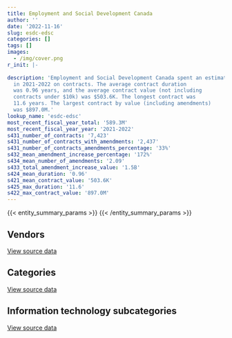 ```yaml
---
title: Employment and Social Development Canada
author: ''
date: '2022-11-16'
slug: esdc-edsc
categories: []
tags: []
images:
  - /img/cover.png
r_init: |-
  
description: 'Employment and Social Development Canada spent an estimated $589.3M
  in 2021-2022 on contracts. The average contract duration
  was 0.96 years, and the average contract value (not including
  contracts under $10k) was $503.6K. The longest contract was
  11.6 years. The largest contract by value (including amendments)
  was $897.0M.'
lookup_name: 'esdc-edsc'
most_recent_fiscal_year_total: '589.3M'
most_recent_fiscal_year_year: '2021-2022'
s431_number_of_contracts: '7,423'
s431_number_of_contracts_with_amendments: '2,437'
s431_number_of_contracts_amendments_percentage: '33%'
s432_mean_amendment_increase_percentage: '172%'
s434_mean_number_of_amendments: '2.09'
s433_total_amendment_increase_value: '1.5B'
s424_mean_duration: '0.96'
s421_mean_contract_value: '503.6K'
s425_max_duration: '11.6'
s422_max_contract_value: '897.0M'
---
```


<script src="/rmarkdown-libs/htmlwidgets/htmlwidgets.js"></script>
<link href="/rmarkdown-libs/datatables-css/datatables-crosstalk.css" rel="stylesheet" />
<script src="/rmarkdown-libs/datatables-binding/datatables.js"></script>
<script src="/rmarkdown-libs/jquery/jquery-3.6.0.min.js"></script>
<link href="/rmarkdown-libs/dt-core-bootstrap/css/dataTables.bootstrap.min.css" rel="stylesheet" />
<link href="/rmarkdown-libs/dt-core-bootstrap/css/dataTables.bootstrap.extra.css" rel="stylesheet" />
<script src="/rmarkdown-libs/dt-core-bootstrap/js/jquery.dataTables.min.js"></script>
<script src="/rmarkdown-libs/dt-core-bootstrap/js/dataTables.bootstrap.min.js"></script>
<link href="/rmarkdown-libs/crosstalk/css/crosstalk.min.css" rel="stylesheet" />
<script src="/rmarkdown-libs/crosstalk/js/crosstalk.min.js"></script>
<script src="/rmarkdown-libs/htmlwidgets/htmlwidgets.js"></script>
<link href="/rmarkdown-libs/datatables-css/datatables-crosstalk.css" rel="stylesheet" />
<script src="/rmarkdown-libs/datatables-binding/datatables.js"></script>
<script src="/rmarkdown-libs/jquery/jquery-3.6.0.min.js"></script>
<link href="/rmarkdown-libs/dt-core-bootstrap/css/dataTables.bootstrap.min.css" rel="stylesheet" />
<link href="/rmarkdown-libs/dt-core-bootstrap/css/dataTables.bootstrap.extra.css" rel="stylesheet" />
<script src="/rmarkdown-libs/dt-core-bootstrap/js/jquery.dataTables.min.js"></script>
<script src="/rmarkdown-libs/dt-core-bootstrap/js/dataTables.bootstrap.min.js"></script>
<link href="/rmarkdown-libs/crosstalk/css/crosstalk.min.css" rel="stylesheet" />
<script src="/rmarkdown-libs/crosstalk/js/crosstalk.min.js"></script>
<script src="/rmarkdown-libs/htmlwidgets/htmlwidgets.js"></script>
<link href="/rmarkdown-libs/datatables-css/datatables-crosstalk.css" rel="stylesheet" />
<script src="/rmarkdown-libs/datatables-binding/datatables.js"></script>
<script src="/rmarkdown-libs/jquery/jquery-3.6.0.min.js"></script>
<link href="/rmarkdown-libs/dt-core-bootstrap/css/dataTables.bootstrap.min.css" rel="stylesheet" />
<link href="/rmarkdown-libs/dt-core-bootstrap/css/dataTables.bootstrap.extra.css" rel="stylesheet" />
<script src="/rmarkdown-libs/dt-core-bootstrap/js/jquery.dataTables.min.js"></script>
<script src="/rmarkdown-libs/dt-core-bootstrap/js/dataTables.bootstrap.min.js"></script>
<link href="/rmarkdown-libs/crosstalk/css/crosstalk.min.css" rel="stylesheet" />
<script src="/rmarkdown-libs/crosstalk/js/crosstalk.min.js"></script>

{{< entity_summary_params >}}
{{< /entity_summary_params >}}

## Vendors

<div id="htmlwidget-1" style="width:100%;height:auto;" class="datatables html-widget"></div>
<script type="application/json" data-for="htmlwidget-1">{"x":{"style":"bootstrap","filter":"none","vertical":false,"data":[["<a href=\"/vendors/a_net_solutions/\">A Net Solutions<\/a>","<a href=\"/vendors/acart_communications/\">Acart Communications<\/a>","<a href=\"/vendors/accenture/\">Accenture<\/a>","<a href=\"/vendors/acosys_consulting_services/\">Acosys Consulting Services<\/a>","<a href=\"/vendors/adga_group/\">ADGA Group<\/a>","<a href=\"/vendors/adobe/\">Adobe<\/a>","<a href=\"/vendors/adrm_technology_consulting/\">ADRM Technology Consulting<\/a>","<a href=\"/vendors/advanced_business_interiors/\">Advanced Business Interiors<\/a>","<a href=\"/vendors/advanced_chippewa_technologies/\">Advanced Chippewa Technologies<\/a>","<a href=\"/vendors/agilec/\">Agilec<\/a>","<a href=\"/vendors/algonquin_college/\">Algonquin College<\/a>","<a href=\"/vendors/allseating/\">Allseating<\/a>","<a href=\"/vendors/altis_human_resources/\">Altis Human Resources<\/a>","<a href=\"/vendors/amazon/\">Amazon<\/a>","<a href=\"/vendors/ams_imaging/\">Ams Imaging<\/a>","<a href=\"/vendors/aon_reed_stenhouse/\">Aon Reed Stenhouse<\/a>","<a href=\"/vendors/applied_electonics/\">Applied Electonics<\/a>","<a href=\"/vendors/ari_financial_services/\">ARI Financial Services<\/a>","<a href=\"/vendors/artemp_personnel_services/\">Artemp Personnel Services<\/a>","<a href=\"/vendors/asokan_business_interiors/\">Asokan Business Interiors<\/a>","<a href=\"/vendors/atlantic_business_interiors/\">Atlantic Business Interiors<\/a>","<a href=\"/vendors/avenai/\">Avenai<\/a>","<a href=\"/vendors/avi_spl/\">Avi Spl<\/a>","<a href=\"/vendors/bdo_canada/\">BDO Canada<\/a>","<a href=\"/vendors/bell_canada/\">Bell Canada<\/a>","<a href=\"/vendors/berlitz_canada/\">Berlitz Canada<\/a>","<a href=\"/vendors/beva_global_management/\">Beva Global Management<\/a>","<a href=\"/vendors/bmc_software_canada/\">BMC Software Canada<\/a>","<a href=\"/vendors/breckenhill/\">Breckenhill<\/a>","<a href=\"/vendors/bridges_of_canada/\">Bridges of Canada<\/a>","<a href=\"/vendors/cache_computer_consulting/\">Cache Computer Consulting<\/a>","<a href=\"/vendors/cae/\">CAE<\/a>","<a href=\"/vendors/calian/\">Calian<\/a>","<a href=\"/vendors/calytera_software/\">Calytera Software<\/a>","<a href=\"/vendors/canadian_corps_of_commissionaires/\">Canadian Corps of Commissionaires<\/a>","<a href=\"/vendors/cansel_survey_equipment/\">Cansel Survey Equipment<\/a>","<a href=\"/vendors/carahsoft_technology/\">Carahsoft Technology<\/a>","<a href=\"/vendors/carleton_university/\">Carleton University<\/a>","<a href=\"/vendors/cbci_telecom/\">CBCI Telecom<\/a>","<a href=\"/vendors/cdw_canada/\">CDW Canada<\/a>","<a href=\"/vendors/cgi/\">CGI<\/a>","<a href=\"/vendors/charron_human_resources/\">Charron Human Resources<\/a>","<a href=\"/vendors/chubb_edwards/\">Chubb Edwards<\/a>","<a href=\"/vendors/cision_canada/\">Cision Canada<\/a>","<a href=\"/vendors/cistel_technology/\">Cistel Technology<\/a>","<a href=\"/vendors/closereach/\">CloseReach<\/a>","<a href=\"/vendors/cofomo/\">Cofomo<\/a>","<a href=\"/vendors/colliers_project_leaders/\">Colliers Project Leaders<\/a>","<a href=\"/vendors/compucom_canada/\">Compucom Canada<\/a>","<a href=\"/vendors/compugen/\">Compugen<\/a>","<a href=\"/vendors/conference_board_of_canada/\">Conference Board of Canada<\/a>","<a href=\"/vendors/contract_community/\">Contract Community<\/a>","<a href=\"/vendors/conversart_consulting/\">Conversart Consulting<\/a>","<a href=\"/vendors/coradix_technology_consulting/\">Coradix Technology Consulting<\/a>","<a href=\"/vendors/cossette_communications/\">Cossette Communications<\/a>","<a href=\"/vendors/csdc_systems/\">CSDC Systems<\/a>","<a href=\"/vendors/d_doyle_installations/\">D Doyle Installations<\/a>","<a href=\"/vendors/d_h_partnership/\">D H Partnership<\/a>","<a href=\"/vendors/d2l/\">D2L<\/a>","<a href=\"/vendors/dalhousie_university/\">Dalhousie University<\/a>","<a href=\"/vendors/data_centre_intelligence/\">Data Centre Intelligence<\/a>","<a href=\"/vendors/decisive_group/\">Decisive Group<\/a>","<a href=\"/vendors/dell_computer/\">Dell Computer<\/a>","<a href=\"/vendors/deloitte/\">Deloitte<\/a>","<a href=\"/vendors/dls_technology/\">DLS Technology<\/a>","<a href=\"/vendors/dmti_spatial/\">Dmti Spatial<\/a>","<a href=\"/vendors/donna_cona/\">Donna Cona<\/a>","<a href=\"/vendors/dynamic_personnel_consultants/\">Dynamic Personnel Consultants<\/a>","<a href=\"/vendors/eagle_professional_resources/\">Eagle Professional Resources<\/a>","<a href=\"/vendors/eberhard_von_huene_associates/\">Eberhard Von Huene Associates<\/a>","<a href=\"/vendors/ebsco_canada/\">EBSCO Canada<\/a>","<a href=\"/vendors/eclipsys_solutions/\">Eclipsys Solutions<\/a>","<a href=\"/vendors/ecole_de_langues_abce/\">Ecole De Langues Abce<\/a>","<a href=\"/vendors/ecole_de_langues_eagle/\">Ecole De Langues Eagle<\/a>","<a href=\"/vendors/ecole_de_langues_la_cite/\">Ecole De Langues La Cite<\/a>","<a href=\"/vendors/ekos_research_associates/\">Ekos Research Associates<\/a>","<a href=\"/vendors/elemental_data_collection/\">Elemental Data Collection<\/a>","<a href=\"/vendors/enveloppe_concept/\">Enveloppe Concept<\/a>","<a href=\"/vendors/eperformance/\">Eperformance<\/a>","<a href=\"/vendors/ernst_young/\">Ernst Young<\/a>","<a href=\"/vendors/esri/\">ESRI<\/a>","<a href=\"/vendors/evaluation_personnel_selection/\">Evaluation Personnel Selection<\/a>","<a href=\"/vendors/excel_human_resources/\">Excel Human Resources<\/a>","<a href=\"/vendors/exit_certified/\">Exit Certified<\/a>","<a href=\"/vendors/fast_forward_french/\">Fast Forward French<\/a>","<a href=\"/vendors/fast_track_staffing/\">Fast Track Staffing<\/a>","<a href=\"/vendors/feast_interactive/\">FEAST Interactive<\/a>","<a href=\"/vendors/ference_company_consulting/\">Ference Company Consulting<\/a>","<a href=\"/vendors/ford_motor_company/\">Ford Motor Company<\/a>","<a href=\"/vendors/forrester_research/\">Forrester Research<\/a>","<a href=\"/vendors/fsa_architecture/\">Fsa Architecture<\/a>","<a href=\"/vendors/fujitsu/\">Fujitsu<\/a>","<a href=\"/vendors/garda_security_group/\">Garda Security Group<\/a>","<a href=\"/vendors/gartner/\">Gartner<\/a>","<a href=\"/vendors/gatestone/\">Gatestone<\/a>","<a href=\"/vendors/gc_strategies/\">GC Strategies<\/a>","<a href=\"/vendors/general_dynamics/\">General Dynamics<\/a>","<a href=\"/vendors/general_motors/\">General Motors<\/a>","<a href=\"/vendors/genesis_integration/\">Genesis Integration<\/a>","<a href=\"/vendors/global_knowledge/\">Global Knowledge<\/a>","<a href=\"/vendors/global_total_office/\">Global Total Office<\/a>","<a href=\"/vendors/global_upholstery/\">Global Upholstery<\/a>","<a href=\"/vendors/goss_gilroy/\">Goss Gilroy<\/a>","<a href=\"/vendors/grand_toy/\">Grand Toy<\/a>","<a href=\"/vendors/graybridge_international_consulting/\">Graybridge International Consulting<\/a>","<a href=\"/vendors/green_light_consulting_solutions/\">Green Light Consulting Solutions<\/a>","<a href=\"/vendors/groupe_edgenda/\">Groupe Edgenda<\/a>","<a href=\"/vendors/haworth/\">Haworth<\/a>","<a href=\"/vendors/hewlett_packard/\">Hewlett Packard<\/a>","<a href=\"/vendors/hootsuite/\">Hootsuite<\/a>","<a href=\"/vendors/horizant/\">Horizant<\/a>","<a href=\"/vendors/hypertec/\">Hypertec<\/a>","<a href=\"/vendors/i_m_p_group/\">I M P Group<\/a>","<a href=\"/vendors/ibiska_telecom/\">Ibiska Telecom<\/a>","<a href=\"/vendors/ibm_canada/\">IBM Canada<\/a>","<a href=\"/vendors/iceberg_networks/\">Iceberg Networks<\/a>","<a href=\"/vendors/imp_group/\">IMP Group<\/a>","<a href=\"/vendors/info_tech_research_group/\">Info Tech Research Group<\/a>","<a href=\"/vendors/insa/\">INSA<\/a>","<a href=\"/vendors/insight_software_canada/\">Insight Software Canada<\/a>","<a href=\"/vendors/institute_on_governance/\">Institute On Governance<\/a>","<a href=\"/vendors/instrux_media/\">Instrux Media<\/a>","<a href=\"/vendors/interactive_audio_visual/\">Interactive Audio Visual<\/a>","<a href=\"/vendors/ipsos/\">Ipsos<\/a>","<a href=\"/vendors/ipss/\">IPSS<\/a>","<a href=\"/vendors/iron_mountain/\">Iron Mountain<\/a>","<a href=\"/vendors/it_net_consultants/\">IT NET Consultants<\/a>","<a href=\"/vendors/itex/\">ITEX<\/a>","<a href=\"/vendors/ivan_s_camera/\">Ivan S Camera<\/a>","<a href=\"/vendors/john_howard_society/\">John Howard Society<\/a>","<a href=\"/vendors/jumping_elephants/\">Jumping Elephants<\/a>","<a href=\"/vendors/juno_risk_solutions/\">Juno Risk Solutions<\/a>","<a href=\"/vendors/knoll_north_america/\">Knoll North America<\/a>","<a href=\"/vendors/knowledge_circle/\">Knowledge Circle<\/a>","<a href=\"/vendors/konica_minolta_business_solutions/\">Konica Minolta Business Solutions<\/a>","<a href=\"/vendors/korn_ferry_ca/\">Korn Ferry Ca<\/a>","<a href=\"/vendors/kpmg/\">KPMG<\/a>","<a href=\"/vendors/language_research_development_group/\">Language Research Development Group<\/a>","<a href=\"/vendors/lansdowne_technologies/\">Lansdowne Technologies<\/a>","<a href=\"/vendors/laurentian_technologies/\">Laurentian Technologies<\/a>","<a href=\"/vendors/lean_agility/\">Lean Agility<\/a>","<a href=\"/vendors/leo_pisces_services_group/\">Leo Pisces Services Group<\/a>","<a href=\"/vendors/les_enquetes_henri/\">Les Enquetes Henri<\/a>","<a href=\"/vendors/lionbridge/\">Lionbridge<\/a>","<a href=\"/vendors/lro_staffing/\">LRO Staffing<\/a>","<a href=\"/vendors/lumina_it/\">Lumina IT<\/a>","<a href=\"/vendors/makwa_resourcing/\">Makwa Resourcing<\/a>","<a href=\"/vendors/malatest/\">Malatest<\/a>","<a href=\"/vendors/manifest_communications/\">Manifest Communications<\/a>","<a href=\"/vendors/maplesoft_consulting/\">Maplesoft Consulting<\/a>","<a href=\"/vendors/markido/\">Markido<\/a>","<a href=\"/vendors/maxsys_staffing_and_consulting/\">Maxsys Staffing and Consulting<\/a>","<a href=\"/vendors/mcgill_university/\">Mcgill University<\/a>","<a href=\"/vendors/mckinsey_and_company/\">McKinsey and Company<\/a>","<a href=\"/vendors/media_q/\">Media Q<\/a>","<a href=\"/vendors/meltwater/\">Meltwater<\/a>","<a href=\"/vendors/messa_computing/\">Messa Computing<\/a>","<a href=\"/vendors/michael_wager_consulting/\">Michael Wager Consulting<\/a>","<a href=\"/vendors/microsoft_canada/\">Microsoft Canada<\/a>","<a href=\"/vendors/mindwire_systems/\">Mindwire Systems<\/a>","<a href=\"/vendors/mirems/\">Mirems<\/a>","<a href=\"/vendors/mishkumi_technologies/\">Mishkumi Technologies<\/a>","<a href=\"/vendors/mnp/\">MNP<\/a>","<a href=\"/vendors/mobile_resource_group/\">Mobile Resource Group<\/a>","<a href=\"/vendors/morneau_shepell/\">Morneau Shepell<\/a>","<a href=\"/vendors/navpoint_consulting_group/\">Navpoint Consulting Group<\/a>","<a href=\"/vendors/neptune_security_services/\">Neptune Security Services<\/a>","<a href=\"/vendors/nielsen/\">Nielsen<\/a>","<a href=\"/vendors/nimble_information_strategies/\">Nimble Information Strategies<\/a>","<a href=\"/vendors/nisha_techonologies/\">Nisha Techonologies<\/a>","<a href=\"/vendors/nissan_canada/\">Nissan Canada<\/a>","<a href=\"/vendors/nitam_solutions/\">Nitam Solutions<\/a>","<a href=\"/vendors/northern_micro/\">Northern Micro<\/a>","<a href=\"/vendors/nova_networks/\">Nova Networks<\/a>","<a href=\"/vendors/novipro/\">Novipro<\/a>","<a href=\"/vendors/nua_office/\">NUA Office<\/a>","<a href=\"/vendors/ogilvy_montreal/\">Ogilvy Montreal<\/a>","<a href=\"/vendors/onix_networking_canada/\">Onix Networking Canada<\/a>","<a href=\"/vendors/opentext/\">OpenText<\/a>","<a href=\"/vendors/oproma/\">Oproma<\/a>","<a href=\"/vendors/optiv_canada_federal/\">Optiv Canada Federal<\/a>","<a href=\"/vendors/oracle_canada/\">Oracle Canada<\/a>","<a href=\"/vendors/orangutech/\">Orangutech<\/a>","<a href=\"/vendors/orbis_risk_consulting/\">Orbis Risk Consulting<\/a>","<a href=\"/vendors/ottawa_convention_centre/\">Ottawa Convention Centre<\/a>","<a href=\"/vendors/pattison_sign_group/\">Pattison Sign Group<\/a>","<a href=\"/vendors/phaselock_systems_international/\">Phaselock Systems International<\/a>","<a href=\"/vendors/pitney_bowes/\">Pitney Bowes<\/a>","<a href=\"/vendors/pleiad_canada/\">Pleiad Canada<\/a>","<a href=\"/vendors/portage_personnel/\">Portage Personnel<\/a>","<a href=\"/vendors/pra/\">PRA<\/a>","<a href=\"/vendors/precisionit/\">PrecisionIT<\/a>","<a href=\"/vendors/pricewaterhouse_coopers/\">Pricewaterhouse Coopers<\/a>","<a href=\"/vendors/procom_consultants/\">Procom Consultants<\/a>","<a href=\"/vendors/promaxis/\">Promaxis<\/a>","<a href=\"/vendors/proof_experiences/\">Proof Experiences<\/a>","<a href=\"/vendors/prosci_canada/\">Prosci Canada<\/a>","<a href=\"/vendors/protak_consulting_group/\">Protak Consulting Group<\/a>","<a href=\"/vendors/purelogic/\">PureLogic<\/a>","<a href=\"/vendors/purespirit_solutions/\">PureSpirIT Solutions<\/a>","<a href=\"/vendors/qmr/\">QMR<\/a>","<a href=\"/vendors/quantum_management_services/\">Quantum Management Services<\/a>","<a href=\"/vendors/queen_s_university/\">Queen’s University<\/a>","<a href=\"/vendors/quintet_consulting/\">Quintet Consulting<\/a>","<a href=\"/vendors/quorus_consulting_group/\">Quorus Consulting Group<\/a>","<a href=\"/vendors/r_e_gilmore_investments/\">R E Gilmore Investments<\/a>","<a href=\"/vendors/randstad/\">Randstad<\/a>","<a href=\"/vendors/raymond_chabot_grant_thornton/\">Raymond Chabot Grant Thornton<\/a>","<a href=\"/vendors/redwood_performance_group/\">Redwood Performance Group<\/a>","<a href=\"/vendors/ricoh/\">Ricoh<\/a>","<a href=\"/vendors/rms_software/\">Rms Software<\/a>","<a href=\"/vendors/rtg_protech/\">Rtg Protech<\/a>","<a href=\"/vendors/saba_software/\">Saba Software<\/a>","<a href=\"/vendors/salesforce_canada/\">Salesforce Canada<\/a>","<a href=\"/vendors/samson_associes/\">Samson Associes<\/a>","<a href=\"/vendors/sap/\">SAP<\/a>","<a href=\"/vendors/sas_institute/\">SAS Institute<\/a>","<a href=\"/vendors/sdl_international_canada/\">SDL International Canada<\/a>","<a href=\"/vendors/securekey_technologies/\">SecureKey Technologies<\/a>","<a href=\"/vendors/sensus_communication_solutions/\">Sensus Communication Solutions<\/a>","<a href=\"/vendors/si_systems/\">SI Systems<\/a>","<a href=\"/vendors/sign_language_interpreting/\">Sign Language Interpreting<\/a>","<a href=\"/vendors/simplex_grinnell/\">Simplex Grinnell<\/a>","<a href=\"/vendors/softchoice/\">Softchoice<\/a>","<a href=\"/vendors/softsim_technologies/\">Softsim Technologies<\/a>","<a href=\"/vendors/solace/\">Solace<\/a>","<a href=\"/vendors/solutions_moerae/\">Solutions Moerae<\/a>","<a href=\"/vendors/sovo_technologies/\">Sovo Technologies<\/a>","<a href=\"/vendors/st_joseph_print_group/\">St Joseph Print Group<\/a>","<a href=\"/vendors/stantec/\">Stantec<\/a>","<a href=\"/vendors/staples_advantage_canada/\">Staples Advantage Canada<\/a>","<a href=\"/vendors/stiff_sentences/\">Stiff Sentences<\/a>","<a href=\"/vendors/subaru_canada/\">Subaru Canada<\/a>","<a href=\"/vendors/supremex/\">SupremeX<\/a>","<a href=\"/vendors/systematix_solutions/\">Systematix Solutions<\/a>","<a href=\"/vendors/systemscope/\">Systemscope<\/a>","<a href=\"/vendors/teknion/\">Teknion<\/a>","<a href=\"/vendors/teksystems_canada/\">TEKsystems Canada<\/a>","<a href=\"/vendors/telecom_computer_services/\">Telecom Computer Services<\/a>","<a href=\"/vendors/telus_canada/\">Telus Canada<\/a>","<a href=\"/vendors/tes_contract_services/\">TES Contract Services<\/a>","<a href=\"/vendors/tforce_final_mile/\">Tforce Final Mile<\/a>","<a href=\"/vendors/the_aim_group/\">The AIM Group<\/a>","<a href=\"/vendors/the_halifax_computer_consulting_group/\">The Halifax Computer Consulting Group<\/a>","<a href=\"/vendors/the_mathworks/\">The Mathworks<\/a>","<a href=\"/vendors/the_right_door_consulting/\">The Right Door Consulting<\/a>","<a href=\"/vendors/the_vcan_group/\">The VCAN Group<\/a>","<a href=\"/vendors/thinkpoint/\">Thinkpoint<\/a>","<a href=\"/vendors/thomson_reuters/\">Thomson Reuters<\/a>","<a href=\"/vendors/tiree/\">Tiree<\/a>","<a href=\"/vendors/toronto_metropolitan_university/\">Toronto Metropolitan University<\/a>","<a href=\"/vendors/toyota/\">Toyota<\/a>","<a href=\"/vendors/tpg_technology_consultants/\">TPG Technology Consultants<\/a>","<a href=\"/vendors/trm_technologies/\">TRM Technologies<\/a>","<a href=\"/vendors/turtle_island_staffing/\">Turtle Island Staffing<\/a>","<a href=\"/vendors/ubiqus_canada/\">Ubiqus Canada<\/a>","<a href=\"/vendors/universite_de_montreal/\">Universite De Montreal<\/a>","<a href=\"/vendors/universite_de_sherbrooke/\">Universite De Sherbrooke<\/a>","<a href=\"/vendors/universite_sainte_anne/\">Universite Sainte Anne<\/a>","<a href=\"/vendors/university_of_alberta/\">University of Alberta<\/a>","<a href=\"/vendors/university_of_british_columbia/\">University of British Columbia<\/a>","<a href=\"/vendors/university_of_guelph/\">University of Guelph<\/a>","<a href=\"/vendors/university_of_ottawa/\">University of Ottawa<\/a>","<a href=\"/vendors/university_of_toronto/\">University of Toronto<\/a>","<a href=\"/vendors/university_of_waterloo/\">University of Waterloo<\/a>","<a href=\"/vendors/veritaaq_technology_house/\">Veritaaq Technology House<\/a>","<a href=\"/vendors/wolters_kluwer/\">Wolters Kluwer<\/a>","<a href=\"/vendors/workdynamics_technologies/\">WorkDynamics Technologies<\/a>","<a href=\"/vendors/wpp_group_canada_communications/\">WPP Group Canada Communications<\/a>","<a href=\"/vendors/xerox/\">Xerox<\/a>","<a href=\"/vendors/zernam_enterprise/\">Zernam Enterprise<\/a>","<a href=\"/vendors/zycom/\">Zycom<\/a>"],[100297.53,null,null,null,null,5908993.93,401988.81,166114.44,610243.31,null,null,null,393609.11,null,70742.63,238512.67,217851.47,9220.1,32238.18,null,null,null,427461.62,937273.41,1075288.82,14885.99,null,null,null,null,7663797.26,456001.92,1207867.67,173083.21,7811404.5,null,null,null,13745.3,144247.18,null,87421.16,35065.5,24950.4,24763.32,429788.17,220320.85,20613,null,null,144213.2,null,63576.49,675131.96,5981779.8,175816.26,null,423850801.46,null,null,null,null,67323.69,6256870.69,null,93916.31,6603828.75,83588.21,null,96720.14,154568.06,77704.88,24600,null,null,47531.81,6236.33,null,null,5561341.11,82568.46,153702.17,115597.79,null,null,60823.09,null,null,110429.7,149420.35,null,1178026.85,null,1511373.44,null,412701.77,null,29414.13,null,113726.55,null,140839.7,171324.43,null,1797830.99,null,null,33796.37,null,1341105.91,84969.02,5049192.75,null,53347.99,1745108.15,160286.33,null,68670,null,null,15256.78,311487.46,null,229538.87,15898.51,710123.07,685577.45,null,null,null,null,24950.4,null,42380.02,null,null,1410021.41,1786426.69,null,null,16933.05,63722.42,64492.61,21811.12,7919.94,12924.69,null,126392.98,953527.04,24246.53,42486.61,76372.52,null,null,80230,17556.03,null,null,6731772.74,1593138.01,45415.77,118407,1545335.37,null,26630.66,568878.49,null,null,null,77491.64,25563.3,null,3523458.8,10506.57,null,null,null,464779.64,1884778.07,186608.92,null,8803477.22,null,null,25650.37,null,18122.5,42132.57,null,28815,57773.42,327341.27,22308377.21,5897568.17,9114.71,null,123851.08,66910.28,null,null,204619.89,17538470.16,94860,93138.53,65778.23,2744020.92,1844084.11,null,null,null,null,null,755295.77,null,417110.12,3388313.89,1463120.99,null,null,null,18938425.48,null,1448794.31,715868.42,null,null,null,null,24987.52,null,null,24998.99,77110.95,null,4535462.19,444880.24,605696.05,null,24757.11,null,null,94813.42,171675,82490.62,null,777409.55,235882.78,null,14359.09,57487.51,null,78233.53,null,1366086.25,40158.67,null,null,null,null,20819.12,null,null,139943,null,24750,670028.98,27689.82,12934.49,101683.05,4117575.27,141929.24,null],[100297.53,null,162276.38,208357.76,null,6115803.56,198429.85,179291.88,789986.4,null,24831.75,null,347150.18,14180.55,73278.45,317000.09,326350.68,10788.22,18100.2,12367.27,45980.14,26791.94,195926.67,1554029.9,5116341.45,14821.5,25920.38,null,61644.38,1666.28,6783967.48,null,823908.19,173557.41,7780847.63,10760.68,18148.87,39960,716.65,664357.94,149793.58,120784.59,null,23791.02,47657.06,496079.02,73641.49,null,null,null,114309.67,null,123900.95,701855.64,4667229.29,176297.94,null,34190391.46,39851.25,24999,null,11968.9,236968.76,12362075.31,null,142867.67,3554139.26,150234.23,39196.85,72838.62,155215.13,142820.37,11353,50163.75,11250,69926.61,null,null,133904.54,4774945.48,228302.25,314264.96,29410.61,33900,22738.65,75654.73,null,10234.82,118354.35,167584.64,null,1343530.7,null,3055245.05,null,413832.46,44329.1,null,138408.58,37580.24,null,339983.35,185638.35,223704.26,1299332.62,null,null,186641.81,null,1319992.82,84786.71,6425960.84,3326.06,96785.95,3254801.38,8167.62,11497.5,37282.13,null,122.51,75631.02,981426.89,20616.17,445503.6,10854.85,640863.73,362527.06,26102.99,10901.81,null,62447.96,70899.74,310011.35,68625.72,null,72600.15,1627798.88,2213220.58,69110.26,null,21378.16,null,301413.75,93676.45,72848.16,277134.6,null,138952.91,237728.66,365767.28,69193.67,32069.81,null,null,67800,83586.41,null,null,4489582.16,964672.61,45540.2,null,1023436.33,null,95557.09,1315865.01,null,112847.45,null,11181373,27992.15,1617917.1,1697750.06,26798.23,20549.14,null,null,466053.01,588168.33,null,null,8193569.96,22995,23231.25,null,10305.74,31553.7,117361.24,17358.56,null,159971.39,null,25859561.95,7657713.98,null,null,312500.99,137055.31,22890.43,null,384810.49,17582542.22,8607.43,69450.85,84177.74,2751538.78,2066163.33,null,null,null,3452.04,160516.9,757365.07,null,618796.8,1522397.08,1927590.91,61374.57,null,158654,15869176.76,7481.99,1725216.68,518367.52,10506.08,null,null,null,8174.29,27790.63,29806.1,null,101290.2,61062.05,6005170.19,156580.94,1201121.16,483935.48,null,160067.79,130394.93,144024.18,null,216887.63,null,707159.75,74849.99,22435.88,14967.88,null,null,null,null,1361704.48,36108.92,null,12417.3,6974.45,null,null,25300,null,38789.39,15000,39675,1897686.27,24915.09,12969.93,42141.94,4077007.54,62993.25,35332.64],[335121.93,null,27773284.95,2664532.27,null,7010083.68,150743.54,613672.67,1333915.63,19631.01,37574.59,null,401833.94,855837.33,89247.05,66465.61,917246.09,10546.44,21508.69,57139.93,null,12758.06,732698.19,1502743.27,1193958.31,null,22070.72,null,null,24776.82,6642226.17,null,770045.9,173083.21,22857481.27,60846.78,33433.8,12527.04,187090.96,2525391.87,18705940.6,49669.2,null,26469.12,39995.02,613621.84,null,null,null,1588222.57,90352.97,38631.6,216116.62,1313678.69,2835028.01,175816.26,468527.83,34096975.09,null,null,null,null,149869.49,29959020.57,714987.98,149441.71,40458.74,73116.62,37752.8,null,145162.31,null,35100,null,null,null,null,385773.31,42849.87,69400.39,114918.89,1178929.29,46007.71,81962.29,64601.35,132674.06,null,505489.11,null,220429.99,null,8475525.23,401531.58,4968152.21,11253312.53,412701.77,null,85591.88,242888.68,172189.62,293558.01,301618.32,75187.11,175819.01,903569.28,null,194329.77,12228.22,null,1316386.28,256732.07,8217818.34,448973.19,1191505.42,18852894.44,24041.12,null,142632.03,null,44717.74,38000,1594066.98,null,437481.17,1773764.48,575853.78,null,71731.46,63161.29,4072.5,199734.58,39999.01,null,89605.76,null,null,1221231.22,2207173.53,158280.92,94460.23,46422.6,null,125679.48,17089.4,null,154272.5,null,375826.08,null,384626.03,69004.61,313174.74,8149.25,107978.97,27558.75,96505.6,16314.38,197820.25,14115737.46,677593.17,45415.77,20631.28,246037.8,42508.49,121918.47,1312269.75,null,null,null,28335515.01,81556.23,417300.8,3302727,null,null,18942.8,83047.94,464779.64,753133.56,null,762955.99,8597960.46,205575.8,79030.1,null,322684.39,null,1096850.5,89359.3,65610.61,127472.61,null,58916381.2,2736668.56,null,null,662258.15,56275.63,null,803271.49,388522.77,17534502.49,37072.86,32720.63,null,2128467.72,7338627.06,45987.23,1283973.8,274539.52,96922.53,null,755295.77,null,190939.76,1056009.75,1692703.65,61374.57,400000.79,null,18409821.03,55317.76,1992211.63,630171.65,4410,null,null,20178.11,109328.03,null,450902.88,null,null,89150.6,6306112.55,162225.24,3516024.84,4673682.05,null,158738.91,2690334.95,null,80549.69,854608.4,177349.53,597461.06,55688.54,88263.08,14926.99,null,40073.21,316126,46626.31,51738.71,null,null,null,17925.55,38782.8,null,12399.09,95000,93712.99,null,null,2677267.86,20695.5,12934.49,31468.5,4066559.72,44067.54,null],[102297.55,149982.54,44679945.89,4269691.02,38900.25,6736808.18,420235.7,1431015.34,1118062.09,84880.79,82539.71,25360.02,363511.71,1091021.43,34489.03,null,801019.98,1657.1,210672.9,160380.9,33133.23,null,557361.54,1692707.89,1476973.77,null,null,167290.01,null,null,6010445.21,557484.47,2681.39,173083.21,35970871.74,null,101391.32,null,333416.4,1429759.05,28170577.81,null,13722.06,26469.12,1918539.54,1055694.46,null,null,14822.39,4224554.04,45530.1,null,213838.86,1778602.71,6724060.75,43833.64,395814.91,34096975.09,null,3216.12,4897.02,null,null,35806808.92,190.57,308603.57,1339571.48,4184.38,2039866.44,null,143172.14,null,null,70403.29,null,64248.56,null,1004529.61,72282.33,463447.94,163541.61,1143252.2,132405.7,null,48400,57344.53,1016867.67,725292.1,null,459424.55,19191.32,20895378.8,1672603.06,7968379.15,32805304.36,412701.77,null,15115.35,463564.33,null,178890.03,173758.82,273099.7,265908.16,1141745.29,1422501.18,182452.35,null,1934453.71,1316386.28,271365.87,1084730.6,277911.52,1734916.81,23532895.5,25278.71,null,203789.43,19671.43,21984.07,null,1268912.48,null,529534.15,2866975.36,1535375.57,815969.67,108471.93,null,6965.11,36781.5,83799.04,null,114007.7,10799.96,null,1143173.6,2270345.23,14667.4,null,null,null,59187.68,17287.45,null,987644.26,342860.78,528436.8,null,1849083.5,69004.61,346768.51,6850.75,789303.37,37366.88,100968.53,166257.14,535690.24,25521089.96,140171.03,51977.87,null,404812.97,145005.59,122643.39,657932.5,122944,null,14686.66,48923.08,null,578734.24,22556145.45,22670.31,null,141690.44,null,464779.64,365640.99,null,638431.78,17997491.84,2369030.13,null,null,26261.48,null,357480.98,56924.49,51317.08,38764.25,null,49789983.21,1960371.79,null,39091.5,1470687.28,null,null,6671570.03,499783.8,4371615.69,18361.95,161364.6,55667.63,1188460.59,9791762.75,203975.6,54233.7,1583304.39,96922.53,null,755295.77,675173.43,545352.29,965429.11,1659185.36,61374.57,1149608.58,null,17721881.68,15505.72,2056594.3,171799.76,345274.96,259368.21,1998621.09,null,311243.84,null,1777689.65,null,null,201484.98,6418051.94,456036.41,3833120.28,5982944.94,19019.69,22849.64,5087919.79,null,557484.56,902022.69,51332.81,1033547.18,55688.54,1012229.96,14926.99,null,184104.41,null,1724970.37,71104.91,21045.58,27187.02,null,3762.28,230630.5,null,61850.88,null,193654.51,20887,39675,2044109.95,20695.5,10276.72,null,2547414.17,508923.85,1728.11]],"container":"<table class=\"table table-striped table-hover row-border order-column display\">\n  <thead>\n    <tr>\n      <th>Vendor<\/th>\n      <th>2018-2019<\/th>\n      <th>2019-2020<\/th>\n      <th>2020-2021<\/th>\n      <th>2021-2022<\/th>\n    <\/tr>\n  <\/thead>\n<\/table>","options":{"order":[[4,"desc"]],"pageLength":10,"autoWidth":true,"columnDefs":[{"targets":1,"render":"function(data, type, row, meta) {\n    return type !== 'display' ? data : DTWidget.formatCurrency(data, \"$\", 2, 3, \",\", \".\", true, null);\n  }"},{"targets":2,"render":"function(data, type, row, meta) {\n    return type !== 'display' ? data : DTWidget.formatCurrency(data, \"$\", 2, 3, \",\", \".\", true, null);\n  }"},{"targets":3,"render":"function(data, type, row, meta) {\n    return type !== 'display' ? data : DTWidget.formatCurrency(data, \"$\", 2, 3, \",\", \".\", true, null);\n  }"},{"targets":4,"render":"function(data, type, row, meta) {\n    return type !== 'display' ? data : DTWidget.formatCurrency(data, \"$\", 2, 3, \",\", \".\", true, null);\n  }"},{"width":"16%","targets":[1,2,3,4]},{"className":"dt-right","targets":[1,2,3,4]}],"orderClasses":false}},"evals":["options.columnDefs.0.render","options.columnDefs.1.render","options.columnDefs.2.render","options.columnDefs.3.render"],"jsHooks":[]}</script>
<p class="text-right">
<a href="https://github.com/GoC-Spending/contracts-data/tree/main/data/out/departments/esdc-edsc/summary_by_fiscal_year_by_vendor.csv" class="source-data-link btn btn-link">View source data</a>
</p>

## Categories

<div id="htmlwidget-2" style="width:100%;height:auto;" class="datatables html-widget"></div>
<script type="application/json" data-for="htmlwidget-2">{"x":{"style":"bootstrap","filter":"none","vertical":false,"data":[["<a href=\"/categories/other/\">(Other)<\/a>","<a href=\"/categories/facilities_and_construction/\">Facilities and construction<\/a>","<a href=\"/categories/office_management/\">Office management<\/a>","<a href=\"/categories/professional_services/\">Professional services<\/a>","<a href=\"/categories/information_technology/\">Information technology<\/a>","<a href=\"/categories/medical/\">Medical<\/a>","<a href=\"/categories/transportation_and_logistics/\">Transportation and logistics<\/a>","<a href=\"/categories/industrial_products_and_services/\">Industrial products and services<\/a>","<a href=\"/categories/travel/\">Travel<\/a>","<a href=\"/categories/security_and_protection/\">Security and protection<\/a>","<a href=\"/categories/human_capital/\">Human capital<\/a>"],[null,399986.68,4340787.28,471146131.47,142953651.61,965896.56,956951.72,58060.5,74066.65,7942123.8,5742649.14],[271538.54,232277.84,8587317.93,90537332.87,155614611.05,775851.34,949909.12,493970.33,null,7965367,5973390.66],[73180.39,215405.05,11538904.43,145159172.65,279385488.72,725495.55,1154616.97,1816456.64,null,24672506.69,6768133.5],[null,327331.5,14435933.97,187429022.07,333276245.55,976753.99,728974.18,905574.92,null,38892114.17,12308975.94]],"container":"<table class=\"table table-striped table-hover row-border order-column display\">\n  <thead>\n    <tr>\n      <th>Category<\/th>\n      <th>2018-2019<\/th>\n      <th>2019-2020<\/th>\n      <th>2020-2021<\/th>\n      <th>2021-2022<\/th>\n    <\/tr>\n  <\/thead>\n<\/table>","options":{"order":[[4,"desc"]],"dom":"t","pageLength":30,"autoWidth":true,"columnDefs":[{"targets":1,"render":"function(data, type, row, meta) {\n    return type !== 'display' ? data : DTWidget.formatCurrency(data, \"$\", 2, 3, \",\", \".\", true, null);\n  }"},{"targets":2,"render":"function(data, type, row, meta) {\n    return type !== 'display' ? data : DTWidget.formatCurrency(data, \"$\", 2, 3, \",\", \".\", true, null);\n  }"},{"targets":3,"render":"function(data, type, row, meta) {\n    return type !== 'display' ? data : DTWidget.formatCurrency(data, \"$\", 2, 3, \",\", \".\", true, null);\n  }"},{"targets":4,"render":"function(data, type, row, meta) {\n    return type !== 'display' ? data : DTWidget.formatCurrency(data, \"$\", 2, 3, \",\", \".\", true, null);\n  }"},{"width":"16%","targets":[1,2,3,4]},{"className":"dt-right","targets":[1,2,3,4]}],"orderClasses":false,"lengthMenu":[10,25,30,50,100]}},"evals":["options.columnDefs.0.render","options.columnDefs.1.render","options.columnDefs.2.render","options.columnDefs.3.render"],"jsHooks":[]}</script>
<p class="text-right">
<a href="https://github.com/GoC-Spending/contracts-data/tree/main/data/out/departments/esdc-edsc/summary_by_fiscal_year_by_category.csv" class="source-data-link btn btn-link">View source data</a>
</p>
<h2>Information technology subcategories</h2>
<div id="htmlwidget-3" style="width:100%;height:auto;" class="datatables html-widget"></div>
<script type="application/json" data-for="htmlwidget-3">{"x":{"style":"bootstrap","filter":"none","vertical":false,"data":[["<a href=\"/it_subcategories/it_consulting_services/\">IT consulting services<\/a>","<a href=\"/it_subcategories/it_devices_equipment/\">IT devices & equipment<\/a>","<a href=\"/it_subcategories/it_other/\">Other IT (incl. telecommunications)<\/a>","<a href=\"/it_subcategories/it_software_licensing/\">IT software licensing<\/a>"],[94803524.29,12358446.1,4531036.72,31260644.5],[99187006.94,25129720.65,4635496.3,26662387.16],[177335840.3,45456668.17,9842616.19,46750364.06],[219987536.68,43547266.9,5274717.04,64466724.93]],"container":"<table class=\"table table-striped table-hover row-border order-column display\">\n  <thead>\n    <tr>\n      <th>IT subcategory<\/th>\n      <th>2018-2019<\/th>\n      <th>2019-2020<\/th>\n      <th>2020-2021<\/th>\n      <th>2021-2022<\/th>\n    <\/tr>\n  <\/thead>\n<\/table>","options":{"order":[[4,"desc"]],"dom":"t","pageLength":30,"autoWidth":true,"columnDefs":[{"targets":1,"render":"function(data, type, row, meta) {\n    return type !== 'display' ? data : DTWidget.formatCurrency(data, \"$\", 2, 3, \",\", \".\", true, null);\n  }"},{"targets":2,"render":"function(data, type, row, meta) {\n    return type !== 'display' ? data : DTWidget.formatCurrency(data, \"$\", 2, 3, \",\", \".\", true, null);\n  }"},{"targets":3,"render":"function(data, type, row, meta) {\n    return type !== 'display' ? data : DTWidget.formatCurrency(data, \"$\", 2, 3, \",\", \".\", true, null);\n  }"},{"targets":4,"render":"function(data, type, row, meta) {\n    return type !== 'display' ? data : DTWidget.formatCurrency(data, \"$\", 2, 3, \",\", \".\", true, null);\n  }"},{"width":"16%","targets":[1,2,3,4]},{"className":"dt-right","targets":[1,2,3,4]}],"orderClasses":false,"lengthMenu":[10,25,30,50,100]}},"evals":["options.columnDefs.0.render","options.columnDefs.1.render","options.columnDefs.2.render","options.columnDefs.3.render"],"jsHooks":[]}</script>
<p class="text-right">
<a href="https://github.com/GoC-Spending/contracts-data/tree/main/data/out/departments/esdc-edsc/summary_by_fiscal_year_by_it_subcategory.csv" class="source-data-link btn btn-link">View source data</a>
</p>
